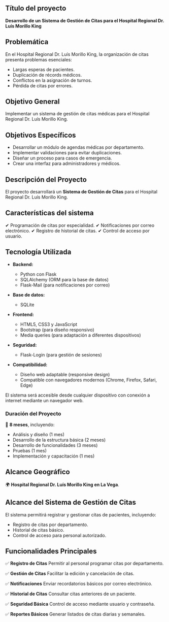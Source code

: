 
## Título del proyecto

**Desarrollo de un Sistema de Gestión de Citas para el Hospital Regional Dr. Luís Morillo King**

## Problemática

En el Hospital Regional Dr. Luís Morillo King, la organización de citas presenta problemas esenciales:

- Largas esperas de pacientes.
- Duplicación de récords médicos.
- Conflictos en la asignación de turnos.
- Pérdida de citas por errores.

## Objetivo General

Implementar un sistema de gestión de citas médicas para el Hospital Regional Dr. Luís Morillo King.

## Objetivos Específicos

- Desarrollar un módulo de agendas médicas por departamento.
- Implementar validaciones para evitar duplicaciones.
- Diseñar un proceso para casos de emergencia.
- Crear una interfaz para administradores y médicos.

## Descripción del Proyecto

El proyecto desarrollará un **Sistema de Gestión de Citas** para el Hospital Regional Dr. Luís Morillo King.

## Características del sistema

✔ Programación de citas por especialidad. 
✔ Notificaciones por correo electrónico. 
✔ Registro de historial de citas. 
✔ Control de acceso por usuario.

## Tecnología Utilizada

- **Backend:**
    
    - Python con Flask
    - SQLAlchemy (ORM para la base de datos)
    - Flask-Mail (para notificaciones por correo)
- **Base de datos:**
    
    - SQLite
- **Frontend:**
    
    - HTML5, CSS3 y JavaScript
    - Bootstrap (para diseño responsivo)
    - Media queries (para adaptación a diferentes dispositivos)
- **Seguridad:**
    
    - Flask-Login (para gestión de sesiones)
- **Compatibilidad:**
    
    - Diseño web adaptable (responsive design)
    - Compatible con navegadores modernos (Chrome, Firefox, Safari, Edge)

El sistema será accesible desde cualquier dispositivo con conexión a internet mediante un navegador web.

### **Duración del Proyecto**

📅 **8 meses**, incluyendo:

- Análisis y diseño (1 mes)
- Desarrollo de la estructura básica (2 meses)
- Desarrollo de funcionalidades (3 meses)
- Pruebas (1 mes)
- Implementación y capacitación (1 mes)

## Alcance Geográfico

🌍 **Hospital Regional Dr. Luís Morillo King en La Vega**.

## Alcance del Sistema de Gestión de Citas

El sistema permitirá registrar y gestionar citas de pacientes, incluyendo:

- Registro de citas por departamento.
- Historial de citas básico.
- Control de acceso para personal autorizado.

## Funcionalidades Principales

✅ **Registro de Citas** Permitir al personal programar citas por departamento.

✅ **Gestión de Citas** Facilitar la edición y cancelación de citas.

✅ **Notificaciones** Enviar recordatorios básicos por correo electrónico.

✅ **Historial de Citas** Consultar citas anteriores de un paciente.

✅ **Seguridad Básica** Control de acceso mediante usuario y contraseña.

✅ **Reportes Básicos** Generar listados de citas diarias y semanales.










